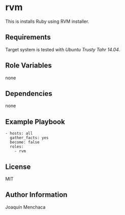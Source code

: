 **rvm**
=========

This is installs Ruby using RVM installer.

Requirements
------------

Target system is tested with *Ubuntu Trusty Tahr 14.04*.

Role Variables
--------------

none

Dependencies
------------

none

Example Playbook
----------------

    - hosts: all
      gather_facts: yes
      become: false
      roles:
        - rvm

License
-------

MIT

Author Information
------------------

Joaquín Menchaca
